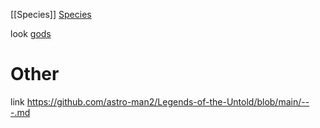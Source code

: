 
[[Species]]
[Species](https://github.com/astro-man2/Legends-of-the-Untold/blob/main/Species.md)


look [gods](https://github.com/astro-man2/Legends-of-the-Untold/blob/main/gods.md)

# Other
link
https://github.com/astro-man2/Legends-of-the-Untold/blob/main/---.md
